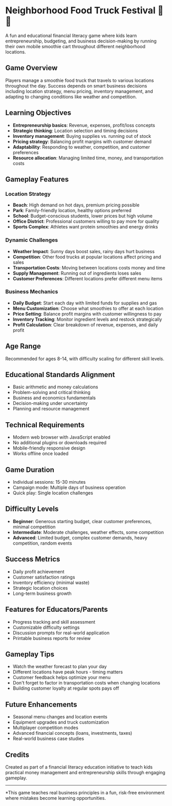 # Neighborhood Food Truck Festival 🚚🍹

A fun and educational financial literacy game where kids learn entrepreneurship, budgeting, and business decision-making by running their own mobile smoothie cart throughout different neighborhood locations.

## Game Overview

Players manage a smoothie food truck that travels to various locations throughout the day. Success depends on smart business decisions including location strategy, menu pricing, inventory management, and adapting to changing conditions like weather and competition.

## Learning Objectives

- **Entrepreneurship basics**: Revenue, expenses, profit/loss concepts
- **Strategic thinking**: Location selection and timing decisions  
- **Inventory management**: Buying supplies vs. running out of stock
- **Pricing strategy**: Balancing profit margins with customer demand
- **Adaptability**: Responding to weather, competition, and customer preferences
- **Resource allocation**: Managing limited time, money, and transportation costs

## Gameplay Features

### Location Strategy
- **Beach**: High demand on hot days, premium pricing possible
- **Park**: Family-friendly location, healthy options preferred
- **School**: Budget-conscious students, lower prices but high volume
- **Office District**: Professional customers willing to pay more for quality
- **Sports Complex**: Athletes want protein smoothies and energy drinks

### Dynamic Challenges
- **Weather Impact**: Sunny days boost sales, rainy days hurt business
- **Competition**: Other food trucks at popular locations affect pricing and sales
- **Transportation Costs**: Moving between locations costs money and time
- **Supply Management**: Running out of ingredients loses sales
- **Customer Preferences**: Different locations prefer different menu items

### Business Mechanics
- **Daily Budget**: Start each day with limited funds for supplies and gas
- **Menu Customization**: Choose what smoothies to offer at each location
- **Price Setting**: Balance profit margins with customer willingness to pay
- **Inventory Tracking**: Monitor ingredient levels and restock strategically
- **Profit Calculation**: Clear breakdown of revenue, expenses, and daily profit

## Age Range
Recommended for ages 8-14, with difficulty scaling for different skill levels.

## Educational Standards Alignment
- Basic arithmetic and money calculations
- Problem-solving and critical thinking
- Business and economics fundamentals
- Decision-making under uncertainty
- Planning and resource management

## Technical Requirements
- Modern web browser with JavaScript enabled
- No additional plugins or downloads required
- Mobile-friendly responsive design
- Works offline once loaded

## Game Duration
- Individual sessions: 15-30 minutes
- Campaign mode: Multiple days of business operation
- Quick play: Single location challenges

## Difficulty Levels
- **Beginner**: Generous starting budget, clear customer preferences, minimal competition
- **Intermediate**: Moderate challenges, weather effects, some competition
- **Advanced**: Limited budget, complex customer demands, heavy competition, random events

## Success Metrics
- Daily profit achievement
- Customer satisfaction ratings
- Inventory efficiency (minimal waste)
- Strategic location choices
- Long-term business growth

## Features for Educators/Parents
- Progress tracking and skill assessment
- Customizable difficulty settings  
- Discussion prompts for real-world application
- Printable business reports for review

## Gameplay Tips
- Watch the weather forecast to plan your day
- Different locations have peak hours - timing matters
- Customer feedback helps optimize your menu
- Don't forget to factor in transportation costs when changing locations
- Building customer loyalty at regular spots pays off

## Future Enhancements
- Seasonal menu changes and location events
- Equipment upgrades and truck customization
- Multiplayer competition modes
- Advanced financial concepts (loans, investments, taxes)
- Real-world business case studies

## Credits
Created as part of a financial literacy education initiative to teach kids practical money management and entrepreneurship skills through engaging gameplay.

---

*This game teaches real business principles in a fun, risk-free environment where mistakes become learning opportunities.
